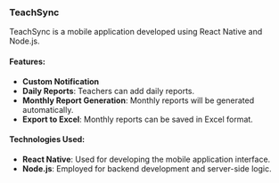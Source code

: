 ### TeachSync

TeachSync is a mobile application developed using React Native and Node.js.

#### Features:

- **Custom Notification**
- **Daily Reports**: Teachers can add daily reports.
- **Monthly Report Generation**: Monthly reports will be generated automatically.
- **Export to Excel**: Monthly reports can be saved in Excel format.

#### Technologies Used:

- **React Native**: Used for developing the mobile application interface.
- **Node.js**: Employed for backend development and server-side logic.
